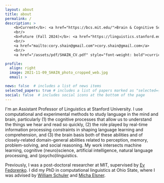 ```yaml
---
layout: about
title: about
permalink: /
description: >
    <b>Current</b>: <a href="https://bcs.mit.edu/">Brain & Cognitive Sciences, MIT</a>
    <br/>
    <b>Future (Fall 2024)</b>: <a href="https://linguistics.stanford.edu/">Department of Linguistics, Stanford</a>
    <br/>
    <a href="mailto:cory.shain@gmail.com">cory.shain@gmail.com</a>
    <br/>
    <a href="/assets/pdf/SHAIN_CV.pdf" style="font-weight: bold">curriculum vitae</a>

profile:
  align: right
  image: 2021-11-09_SHAIN_photo_cropped_web.jpg
  email: >

news: false  # includes a list of news items
selected_papers: true # includes a list of papers marked as "selected={true}"
social: false  # includes social icons at the bottom of the page
---
```


I'm an Assistant Professor of Linguistics at Stanford University.
I use computational and experimental methods to study language in the mind and brain,
particularly (1) the cognitive processes that allow us to understand the things we hear
and read so quickly, (2) the role played by real-time information processing constraints
in shaping language learning and comprehension, and (3) the brain basis both of these
abilities and of closely-related domain-general abilities related to perception, memory,
problem-solving, and social reasoning. My work  intersects machine learning, cognitive 
(neuro)science, artificial intelligence, natural language processing, and
(psycho)linguistics.

Previously, I was a post-doctoral researcher at MIT, supervised by
[Ev Fedorenko](https://evlab.mit.edu/). I did my PhD in computational linguistics at 
Ohio State, where I was advised by
[William Schuler](https://www.asc.ohio-state.edu/schuler.77/) and
[Micha Elsner](https://u.osu.edu/elsner.14/).
